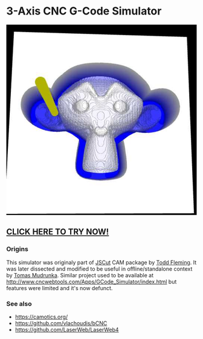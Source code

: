 # 3-Axis CNC G-Code Simulator

![Screenshot Suzanne](screenshot.jpg)

## [CLICK HERE TO TRY NOW!](https://raw.githack.com/Harvie/cnc-simulator/master/index.html)

### Origins
This simulator was originaly part of [JSCut](https://jscut.org/) CAM package by [Todd Fleming](https://github.com/tbfleming/jscut).
It was later dissected and modified to be useful in offline/standalone context by [Tomas Mudrunka](https://github.com/harvie).
Similar project used to be available at http://www.cncwebtools.com/Apps/GCode_Simulator/index.html but features were limited and it's now defunct.

### See also
 * https://camotics.org/
 * https://github.com/vlachoudis/bCNC
 * https://github.com/LaserWeb/LaserWeb4
